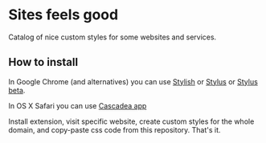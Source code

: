 # Sites feels good

Catalog of nice custom styles for some websites and services.

## How to install

In Google Chrome (and alternatives) you can use [Stylish](https://chrome.google.com/webstore/detail/stylish-custom-themes-for/fjnbnpbmkenffdnngjfgmeleoegfcffe/related) or [Stylus](https://chrome.google.com/webstore/detail/stylus/clngdbkpkpeebahjckkjfobafhncgmne) or [Stylus beta](https://chrome.google.com/webstore/detail/stylus-beta/apmmpaebfobifelkijhaljbmpcgbjbdo).

In OS X Safari you can use [Cascadea app](https://cascadea.app)

Install extension, visit specific website, create custom styles for the whole domain, and copy-paste css code from this repository. That's it.
